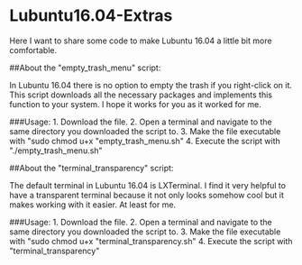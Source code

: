 # Lubuntu16.04-Extras
Here I want to share some code to make Lubuntu 16.04 a little bit more comfortable.

##About the "empty_trash_menu" script:

  In Lubuntu 16.04 there is no option to empty the trash if you right-click on it.
  This script downloads all the necessary packages and implements this function to your system.
  I hope it works for you as it worked for me.

  ###Usage:
    1. Download the file.
    2. Open a terminal and navigate to the same directory you downloaded
        the script to.
    3. Make the file executable with "sudo chmod u+x "empty_trash_menu.sh"
    4. Execute the script with "./empty_trash_menu.sh"


##About the "terminal_transparency" script:

  The default terminal in Lubuntu 16.04 is LXTerminal. I find it very helpful to have
  a transparent terminal because it not only looks somehow cool but it makes working
  with it easier. At least for me.

  ###Usage:
    1. Download the file.
    2. Open a terminal and navigate to the same directory you downloaded
      the script to.
    3. Make the file executable with "sudo chmod u+x "terminal_transparency.sh"
    4. Execute the script with "terminal_transparency"
